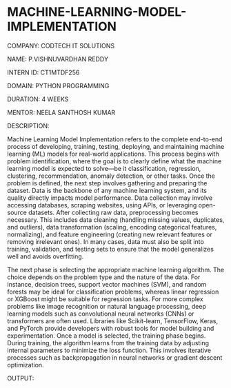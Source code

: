 # MACHINE-LEARNING-MODEL-IMPLEMENTATION

COMPANY: CODTECH IT SOLUTIONS

NAME: P.VISHNUVARDHAN REDDY

INTERN ID: CT1MTDF256

DOMAIN: PYTHON PROGRAMMING

DURATION: 4 WEEKS

MENTOR: NEELA SANTHOSH KUMAR

DESCRIPTION:

Machine Learning Model Implementation refers to the complete end-to-end process of developing, training, testing, deploying, and maintaining machine learning (ML) models for real-world applications. This process begins with problem identification, where the goal is to clearly define what the machine learning model is expected to solve—be it classification, regression, clustering, recommendation, anomaly detection, or other tasks. Once the problem is defined, the next step involves gathering and preparing the dataset. Data is the backbone of any machine learning system, and its quality directly impacts model performance. Data collection may involve accessing databases, scraping websites, using APIs, or leveraging open-source datasets. After collecting raw data, preprocessing becomes necessary. This includes data cleaning (handling missing values, duplicates, and outliers), data transformation (scaling, encoding categorical features, normalizing), and feature engineering (creating new relevant features or removing irrelevant ones). In many cases, data must also be split into training, validation, and testing sets to ensure that the model generalizes well and avoids overfitting.

The next phase is selecting the appropriate machine learning algorithm. The choice depends on the problem type and the nature of the data. For instance, decision trees, support vector machines (SVM), and random forests may be ideal for classification problems, whereas linear regression or XGBoost might be suitable for regression tasks. For more complex problems like image recognition or natural language processing, deep learning models such as convolutional neural networks (CNNs) or transformers are often used. Libraries like Scikit-learn, TensorFlow, Keras, and PyTorch provide developers with robust tools for model building and experimentation. Once a model is selected, the training phase begins. During training, the algorithm learns from the training data by adjusting internal parameters to minimize the loss function. This involves iterative processes such as backpropagation in neural networks or gradient descent optimization.

OUTPUT:


